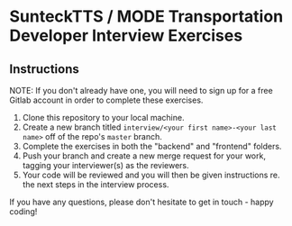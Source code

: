 # SunteckTTS / MODE Transportation Developer Interview Exercises

## Instructions

NOTE: If you don't already have one, you will need to sign up for a free Gitlab account in order to complete these exercises.

1. Clone this repository to your local machine.
1. Create a new branch titled `interview/<your first name>-<your last name>` off of the repo's `master` branch.
1. Complete the exercises in both the "backend" and "frontend" folders.
1. Push your branch and create a new merge request for your work, tagging your interviewer(s) as the reviewers.
1. Your code will be reviewed and you will then be given instructions re. the next steps in the interview process.

If you have any questions, please don't hesitate to get in touch - happy coding!